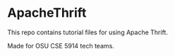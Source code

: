 # ApacheThrift

This repo contains tutorial files for using Apache Thrift.

Made for OSU CSE 5914 tech teams.
